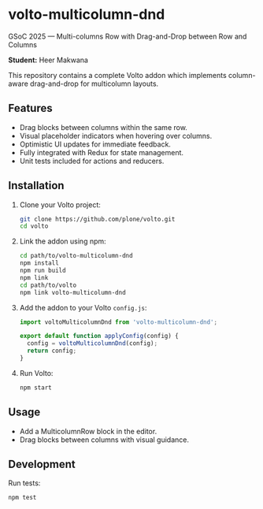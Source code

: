 # volto-multicolumn-dnd

GSoC 2025 — Multi-columns Row with Drag-and-Drop between Row and Columns

**Student:** Heer Makwana

This repository contains a complete Volto addon which implements column-aware drag-and-drop for multicolumn layouts.

## Features

- Drag blocks between columns within the same row.
- Visual placeholder indicators when hovering over columns.
- Optimistic UI updates for immediate feedback.
- Fully integrated with Redux for state management.
- Unit tests included for actions and reducers.

## Installation

1. Clone your Volto project:

    ```bash
    git clone https://github.com/plone/volto.git
    cd volto
    ```

2. Link the addon using npm:

    ```bash
    cd path/to/volto-multicolumn-dnd
    npm install
    npm run build
    npm link
    cd path/to/volto
    npm link volto-multicolumn-dnd
    ```

3. Add the addon to your Volto `config.js`:

    ```javascript
    import voltoMulticolumnDnd from 'volto-multicolumn-dnd';

    export default function applyConfig(config) {
      config = voltoMulticolumnDnd(config);
      return config;
    }
    ```

4. Run Volto:

    ```bash
    npm start
    ```

## Usage

- Add a MulticolumnRow block in the editor.
- Drag blocks between columns with visual guidance.

## Development

Run tests:

```bash
npm test
```
